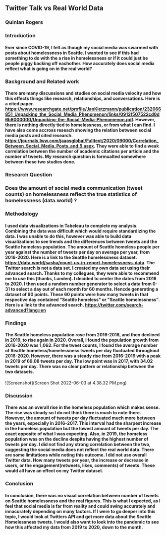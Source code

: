 ## Twitter Talk vs Real World Data
### Quinlan Rogers

### Introduction
#### Ever since COVID-19, I felt as though my social media was swarmed with posts about homelessness in Seattle. I wanted to see if this had something to do with the a rise in homelessness or if it could just be people piggy backing off eachother. How accurately does social media reflect what is going on in the real world?  

### Background and Related work
#### There are many discussions and studies on social media velocity and how this effects things like research, relationships, and conversations. Here is a cited paper. https://www.researchgate.net/profile/JanKietzmann/publication/232066851_Unpacking_the_Social_Media_Phenomenon/links/0912f507522cd0d6b6000000/Unpacking-the-Social-Media-Phenomenon.pdf. However, there is nothing directly tied to homelessness, or from what I can find. I have also come accross reseach showing the relation between social media posts and cited research. https://journals.lww.com/jaaosglobal/Fulltext/2020/09000/Correlation_Between_Social_Media_Posts_and.5.aspx. They were able to find a weak correlation between the number of academic citations per article and the number of tweets. My research question is formualted somewhere between these two studies done. 


### Research Question
### Does the amount of social media communication (tweet counts) on homelessness reflect the true statistics of homelessness (data.world) ? 

### Methodology
#### I used data visualizations in Tabeleau to complete my analysis. Combining the data was difficult which would require standardizing the data. I was unable to do this, however was able to build data visualizations to see trends and the differences between tweets and the Seattle homeless population.  The amount of Seattle homeless people per year against the number of tweets per day on average per year, from 2016-2020. Here is a link to the Seattle homelessness dataset. https://data.world/sasha/count-us-in-report-homelessness-data. The Twitter search is not a data set. I created my own data set using their advanced search. Thanks to my collegues, they were able to recommend me to use this (thanks, Lunden). I decided to center the dates from 2016 to 2020. I then used a random number generator to select a data from 0-31 to select a day out of each month for 60 months. Hencde generating a dataset of 60 points. These 60 points were how many tweets in that respective day contained "Seattle homeless" or "Seattle homelessness".  Here is a link to the advanced search. https://twitter.com/search-advanced?lang=en

### Findings
#### The Seattle homeless population rose from 2016-2018, and then declined in 2019, to rise again in 2020. Overall, I found the population growth from 2016-2020 was 1,062. For the tweet counts, I found the average number of Seattle homeless/homelessness tweets per day fluctuated throughout 2016-2020. However, there was a steady rise from 2016-2019 with a peak in 2019 of 69.08 tweets per day. The low point was in 2017, with 34.02 tweets per day. There was no clear pattern or relationship between the two datasets. 

![Screenshot](Screen Shot 2022-06-03 at 4.38.32 PM.png)

### Discussion
#### There was an overall rise in the homeless population which makes sense. The rise was steady so I do not think there is much to note there. However, the amount of tweets per day fluctuated much more between the years, especially in 2016-2017. This interval had the sharpest increase in the homeless population but the lowest amount of tweets per day. The exact opposite of what I was expecting. Also, in 2019, the homeless population was on the decline despite having the highest number of tweets per day. I did not find any strong correlation between the two, suggesting the social media does not reflect the real world data. There are some limitations while noting this outcome. I did not use overall Twitter data. How many tweets per year, the increase or decrease in users, or the engagement(retweets, likes, comments) of tweets. These would all have an effect on my Twitter dataset.

### Conclusion
#### In conclusion, there was no visual correlation between number of tweets on Seattle homelessness and the real figures. This is what I expected, as I feel that social media is far from reality and could swing accurately and innacurately depending on many factors. If I were to go deeper into this topic, I would look at Twitters API and get more data about the Seattle Homelessness tweets. I would also want to look into the pandemic to see how this affected my data from 2019 to 2020, down to the month.
